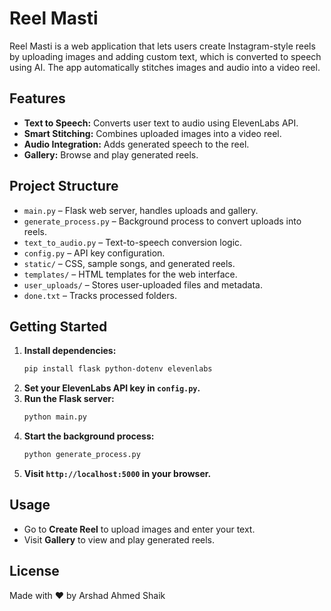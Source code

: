 # Reel Masti

Reel Masti is a web application that lets users create Instagram-style reels by uploading images and adding custom text, which is converted to speech using AI. The app automatically stitches images and audio into a video reel.

## Features

- **Text to Speech:** Converts user text to audio using ElevenLabs API.
- **Smart Stitching:** Combines uploaded images into a video reel.
- **Audio Integration:** Adds generated speech to the reel.
- **Gallery:** Browse and play generated reels.

## Project Structure

- `main.py` – Flask web server, handles uploads and gallery.
- `generate_process.py` – Background process to convert uploads into reels.
- `text_to_audio.py` – Text-to-speech conversion logic.
- `config.py` – API key configuration.
- `static/` – CSS, sample songs, and generated reels.
- `templates/` – HTML templates for the web interface.
- `user_uploads/` – Stores user-uploaded files and metadata.
- `done.txt` – Tracks processed folders.

## Getting Started

1. **Install dependencies:**
   ```sh
   pip install flask python-dotenv elevenlabs
   ```
2. **Set your ElevenLabs API key in `config.py`.**
3. **Run the Flask server:**
   ```sh
   python main.py
   ```
4. **Start the background process:**
   ```sh
   python generate_process.py
   ```
5. **Visit `http://localhost:5000` in your browser.**

## Usage

- Go to **Create Reel** to upload images and enter your text.
- Visit **Gallery** to view and play generated reels.

## License
Made with ❤️ by Arshad Ahmed Shaik
